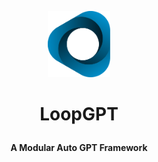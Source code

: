 
<p align="center">
<img src="/logo.svg?raw=true" width=100>
</p>
<H1>
<p align="center">
  LoopGPT
</p>
</H1>
<p align="center">
    <b>A Modular Auto GPT Framework</b>
</p>
